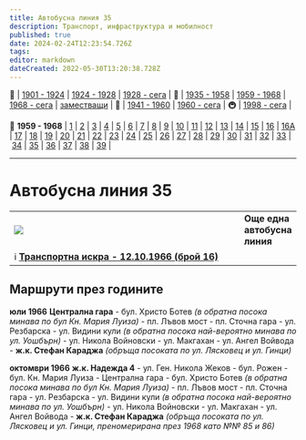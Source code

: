 ```yaml
---
title: Автобусна линия 35
description: Транспорт, инфраструктура и мобилност
published: true
date: 2024-02-24T12:23:54.726Z
tags: 
editor: markdown
dateCreated: 2022-05-30T13:20:38.728Z
---
```


🚋 | [1901 - 1924](/bg/public-transport/tram-routes-1901-1924) | [1924 - 1928](/bg/public-transport/tram-routes-1924-1928) | [1928 - сега](/bg/public-transport/tram-routes-1928-sega) | 🚌 | [1935 - 1958](/bg/public-transport/bus-routes-1935-1958) | [1959 - 1968](/bg/public-transport/bus-routes-1959-1968) | [1968 - сега](/bg/public-transport/bus-routes-1968-sega) | [заместващи](/bg/public-transport/bus-routes-replacement-services) | 🚎 | [1941 - 1960](/bg/public-transport/trolleybus-routes-1941-1960) | [1960 - сега](/bg/public-transport/trolleybus-routes-1960-sega) | 🚇 | [1998 - сега](/bg/public-transport/metro-routes) |

🚌 **1959 - 1968** | [1](/bg/public-transport/bus-routes-1959-1968/1) | [2](/bg/public-transport/bus-routes-1959-1968/2) | [3](/bg/public-transport/bus-routes-1959-1968/3) | [4](/bg/public-transport/bus-routes-1959-1968/4) | [5](/bg/public-transport/bus-routes-1959-1968/5) | [6](/bg/public-transport/bus-routes-1959-1968/6) | [7](/bg/public-transport/bus-routes-1959-1968/7) | [8](/bg/public-transport/bus-routes-1959-1968/8) | [9](/bg/public-transport/bus-routes-1959-1968/9) | [10](/bg/public-transport/bus-routes-1959-1968/10) | [11](/bg/public-transport/bus-routes-1959-1968/11) | [12](/bg/public-transport/bus-routes-1959-1968/12) | [13](/bg/public-transport/bus-routes-1959-1968/13) | [14](/bg/public-transport/bus-routes-1959-1968/14) | [15](/bg/public-transport/bus-routes-1959-1968/15) | [16](/bg/public-transport/bus-routes-1959-1968/16) | [16А](/bg/public-transport/bus-routes-1959-1968/16A) | [17](/bg/public-transport/bus-routes-1959-1968/17) | [18](/bg/public-transport/bus-routes-1959-1968/18) | [19](/bg/public-transport/bus-routes-1959-1968/19) | [20](/bg/public-transport/bus-routes-1959-1968/20) | [21](/bg/public-transport/bus-routes-1959-1968/21) | [22](/bg/public-transport/bus-routes-1959-1968/22) | [23](/bg/public-transport/bus-routes-1959-1968/23) | [24](/bg/public-transport/bus-routes-1959-1968/24) | [25](/bg/public-transport/bus-routes-1959-1968/25) | [26](/bg/public-transport/bus-routes-1959-1968/26) | [27](/bg/public-transport/bus-routes-1959-1968/27) | [28](/bg/public-transport/bus-routes-1959-1968/28) | [29](/bg/public-transport/bus-routes-1959-1968/29) | [30](/bg/public-transport/bus-routes-1959-1968/30) | [31](/bg/public-transport/bus-routes-1959-1968/31) | [32](/bg/public-transport/bus-routes-1959-1968/32) | [33](/bg/public-transport/bus-routes-1959-1968/33) | [34](/bg/public-transport/bus-routes-1959-1968/34) | [35](/bg/public-transport/bus-routes-1959-1968/35) | [36](/bg/public-transport/bus-routes-1959-1968/36) | [37](/bg/public-transport/bus-routes-1959-1968/37) | [38](/bg/public-transport/bus-routes-1959-1968/38) | [39](/bg/public-transport/bus-routes-1959-1968/39) |

---

# Автобусна линия 35
<table style="width:100%">
  <tr>
    <td style="width:400px"><img src="http://46.10.181.183:1518/trinmo/literature/vestnik-transportna-iskra/1966/1966.10.12-br16-1.jpg"></td>
    <td><b>Още една автобусна линия</b><br> </td>
  </tr>
  <td colspan=2 >ℹ️ <a href="/bg/literature/transportna-iskra/1966"><b>Транспортна искра - 12.10.1966 (брой 16)</b></a></td></table></div>
  
  
  

## **Маршрути през годините**

**юли 1966** **Централна гара** \- бул. Христо Ботев *(в обратна посока минава по бул Кн. Мария Луиза)* - пл. Лъвов мост - пл. Сточна гара - ул. Резбарска - ул. Видини кули *(в обратна посока най-вероятно минава по ул. Уошбърн)* \- ул. Никола Войновски - ул. Макгахан - ул. Ангел Войвода - **ж.к. Стефан Караджа** *(обръща посоката по ул. Лясковец и ул. Гинци)*

**октомври 1966** **ж.к. Надежда 4** \- ул. Ген. Никола Жеков - бул. Рожен - бул. Кн. Мария Луиза - Централна гара - бул. Христо Ботев *(в обратна посока минава по бул Кн. Мария Луиза)* - пл. Лъвов мост - пл. Сточна гара - ул. Резбарска - ул. Видини кули *(в обратна посока най-вероятно минава по ул. Уошбърн)* \- ул. Никола Войновски - ул. Макгахан - ул. Ангел Войвода - **ж.к. Стефан Караджа** *(обръща посоката по ул. Лясковец и ул. Гинци, преномерирана през 1968 като №№ 85 и 86)*